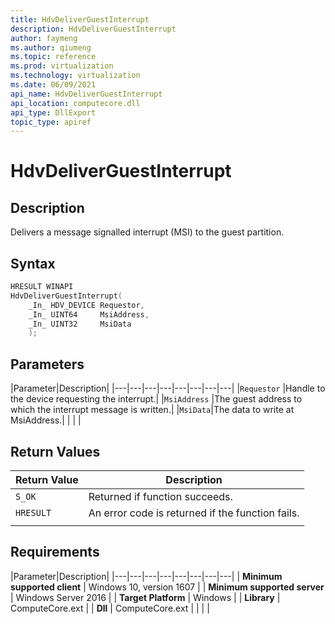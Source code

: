 ```yaml
---
title: HdvDeliverGuestInterrupt
description: HdvDeliverGuestInterrupt
author: faymeng
ms.author: qiumeng
ms.topic: reference
ms.prod: virtualization
ms.technology: virtualization
ms.date: 06/09/2021
api_name: HdvDeliverGuestInterrupt
api_location: computecore.dll
api_type: DllExport
topic_type: apiref
---
```

# HdvDeliverGuestInterrupt

## Description

Delivers a message signalled interrupt (MSI) to the guest partition.

## Syntax

```C++
HRESULT WINAPI
HdvDeliverGuestInterrupt(
    _In_ HDV_DEVICE Requestor,
    _In_ UINT64     MsiAddress,
    _In_ UINT32     MsiData
    );
```

## Parameters

|Parameter|Description|
|---|---|---|---|---|---|---|---|
|`Requestor` |Handle to the device requesting the interrupt.|
|`MsiAddress` |The guest address to which the interrupt message is written.|
|`MsiData`|The data to write at MsiAddress.|
|    |    |

## Return Values

|Return Value     |Description|
|---|---|
|`S_OK` | Returned if function succeeds.|
|`HRESULT` | An error code is returned if the function fails.
|     |     |

## Requirements

|Parameter|Description|
|---|---|---|---|---|---|---|---|
| **Minimum supported client** | Windows 10, version 1607 |
| **Minimum supported server** | Windows Server 2016 |
| **Target Platform** | Windows |
| **Library** | ComputeCore.ext |
| **Dll** | ComputeCore.ext |
|    |    |
